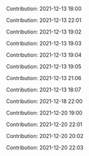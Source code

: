 Contribution: 2021-12-13 18:00

Contribution: 2021-12-13 22:01

Contribution: 2021-12-13 19:02

Contribution: 2021-12-13 19:03

Contribution: 2021-12-13 19:04

Contribution: 2021-12-13 19:05

Contribution: 2021-12-13 21:06

Contribution: 2021-12-13 18:07

Contribution: 2021-12-18 22:00

Contribution: 2021-12-20 19:00

Contribution: 2021-12-20 22:01

Contribution: 2021-12-20 20:02

Contribution: 2021-12-20 22:03

